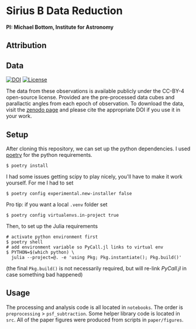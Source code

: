 # Sirius B Data Reduction

**PI: Michael Bottom, Institute for Astronomy**

## Attribution


## Data

[![DOI](https://zenodo.org/badge/DOI/10.5281/zenodo.5115225.svg)](https://doi.org/10.5281/zenodo.5115225)
[![License](https://img.shields.io/badge/license-CC--BY--4-orange.svg)](https://creativecommons.org/licenses/by/4.0/)

The data from these observations is available publicly under the CC-BY-4 open-source license. Provided are the pre-processed data cubes and parallactic angles from each epoch of observation. To download the data, visit the [zenodo page](https://doi.org/10.5281/zenodo.5115225) and please cite the appropriate DOI if you use it in your work.


## Setup

After cloning this repository, we can set up the python dependencies. I used [poetry](https://python-poetry.org) for the python requirements.

    $ poetry install

I had some issues getting scipy to play nicely, you'll have to make it work yourself. For me I had to set 

    $ poetry config experimental.new-installer false 

Pro tip: if you want a local `.venv` folder set 

    $ poetry config virtualenvs.in-project true

Then, to set up the Julia requirements

    # activate python environment first
    $ poetry shell
    # add environment variable so PyCall.jl links to virtual env
    $ PYTHON=$(which python) \
      julia --project=@. -e 'using Pkg; Pkg.instantiate(); Pkg.build()'

(the final `Pkg.build()` is not necessarily required, but will re-link *PyCall.jl* in case something bad happened)

## Usage

The processing and analysis code is all located in `notebooks`. The order is `preprocessing` > `psf_subtraction`. Some helper library code is located in `src`. All of the paper figures were produced from scripts in `paper/figures`.
